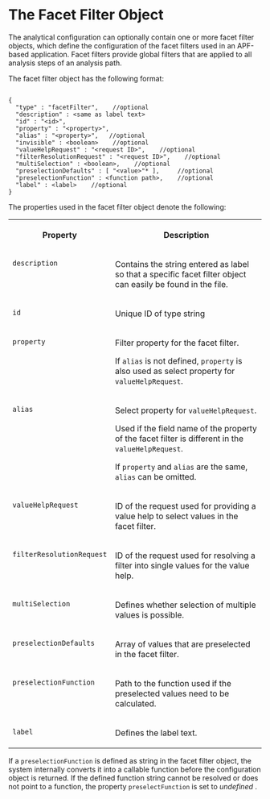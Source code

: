 <!-- loio2a43fbb03ace4b9386ee57b16a632858 -->

# The Facet Filter Object

The analytical configuration can optionally contain one or more facet filter objects, which define the configuration of the facet filters used in an APF-based application. Facet filters provide global filters that are applied to all analysis steps of an analysis path.

The facet filter object has the following format:

```

{
  "type" : "facetFilter",    //optional
  "description" : <same as label text>
  "id" : "<id>",
  "property" : "<property>",
  "alias" : "<property>",   //optional
  "invisible" : <boolean>    //optional
  "valueHelpRequest" : "<request ID>",    //optional
  "filterResolutionRequest" : "<request ID>",    //optional
  "multiSelection" : <boolean>,    //optional
  "preselectionDefaults" : [ "<value>"* ],     //optional
  "preselectionFunction" : <function path>,    //optional
  "label" : <label>    //optional
}

```

The properties used in the facet filter object denote the following:


<table>
<tr>
<th valign="top">

Property

</th>
<th valign="top">

Description

</th>
</tr>
<tr>
<td valign="top">

`description` 

</td>
<td valign="top">

Contains the string entered as label so that a specific facet filter object can easily be found in the file.

</td>
</tr>
<tr>
<td valign="top">

`id` 

</td>
<td valign="top">

Unique ID of type string

</td>
</tr>
<tr>
<td valign="top">

`property` 

</td>
<td valign="top">

Filter property for the facet filter.

If `alias` is not defined, `property` is also used as select property for `valueHelpRequest`.

</td>
</tr>
<tr>
<td valign="top">

`alias` 

</td>
<td valign="top">

Select property for `valueHelpRequest`.

Used if the field name of the property of the facet filter is different in the `valueHelpRequest`.

If `property` and `alias` are the same, `alias` can be omitted.

</td>
</tr>
<tr>
<td valign="top">

`valueHelpRequest` 

</td>
<td valign="top">

ID of the request used for providing a value help to select values in the facet filter.

</td>
</tr>
<tr>
<td valign="top">

`filterResolutionRequest` 

</td>
<td valign="top">

ID of the request used for resolving a filter into single values for the value help.

</td>
</tr>
<tr>
<td valign="top">

`multiSelection` 

</td>
<td valign="top">

Defines whether selection of multiple values is possible.

</td>
</tr>
<tr>
<td valign="top">

`preselectionDefaults` 

</td>
<td valign="top">

Array of values that are preselected in the facet filter.

</td>
</tr>
<tr>
<td valign="top">

`preselectionFunction` 

</td>
<td valign="top">

Path to the function used if the preselected values need to be calculated.

</td>
</tr>
<tr>
<td valign="top">

`label` 

</td>
<td valign="top">

Defines the label text.

</td>
</tr>
</table>

If a `preselectionFunction` is defined as string in the facet filter object, the system internally converts it into a callable function before the configuration object is returned. If the defined function string cannot be resolved or does not point to a function, the property `preselectFunction` is set to *undefined* .

